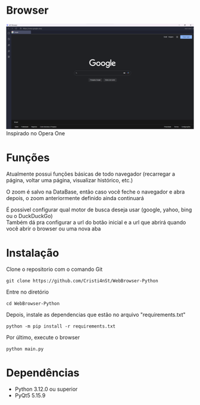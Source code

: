 # Browser
![browse-screenshot](https://github.com/Cristi4nSt/WebBrowser-Python/blob/main/assets/browser/browserImage.png?raw=true)
Inspirado no Opera One

# Funções
Atualmente possui funções básicas de todo navegador (recarregar a página, voltar uma página, visualizar histórico, etc.)

O zoom é salvo na DataBase, então caso você feche o navegador e abra depois, o zoom anteriormente definido ainda continuará

É possivel configurar qual motor de busca deseja usar (google, yahoo, bing ou o DuckDuckGo)
<br>
Também dá pra configurar a url do botão inicial e a url que abrirá quando você abrir o browser ou uma nova aba

# Instalação
Clone o repositorio com o comando Git
```
git clone https://github.com/Cristi4nSt/WebBrowser-Python
```

Entre no diretório
```
cd WebBrowser-Python
```

Depois, instale as dependencias que estão no arquivo "requirements.txt"
```
python -m pip install -r requirements.txt
```

Por último, execute o browser
```
python main.py
```

# Dependências
- Python 3.12.0 ou superior
- PyQt5 5.15.9
